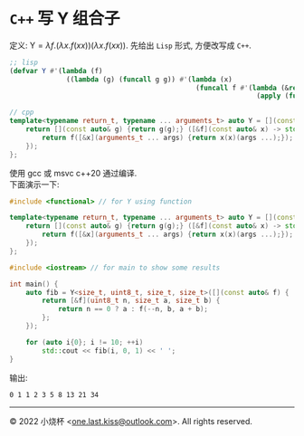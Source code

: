 # `C++` 写 $\mathrm{Y}$ 组合子

定义: $\mathrm{Y}=\lambda f.(\lambda x.f(xx))(\lambda x.f(xx))$.
先给出 `Lisp` 形式, 方便改写成 `C++`.

```commonlisp
;; lisp
(defvar Y #'(lambda (f)
              ((lambda (g) (funcall g g)) #'(lambda (x)
                                              (funcall f #'(lambda (&rest args)
                                                             (apply (funcall x x) args)))))))
```

```C++
// cpp
template<typename return_t, typename ... arguments_t> auto Y = [](const auto& f) {
    return [](const auto& g) {return g(g);} ([&f](const auto& x) -> std::function<return_t(arguments_t...)> {
        return f([&x](arguments_t ... args) {return x(x)(args ...);});
    });
};
```

使用 gcc 或 msvc c++20 通过编译.<br> 
下面演示一下:

```C++
#include <functional> // for Y using function

template<typename return_t, typename ... arguments_t> auto Y = [](const auto& f) {
    return [](const auto& g) {return g(g);} ([&f](const auto& x) -> std::function<return_t(arguments_t ...)> {
        return f([&x](arguments_t ... args) {return x(x)(args ...);});
    });
};

#include <iostream> // for main to show some results

int main() {
    auto fib = Y<size_t, uint8_t, size_t, size_t>([](const auto& f) {
        return [&f](uint8_t n, size_t a, size_t b) {
            return n == 0 ? a : f(--n, b, a + b);
        };
    });

    for (auto i{0}; i != 10; ++i)
        std::cout << fib(i, 0, 1) << ' ';
}
```

输出:

```
0 1 1 2 3 5 8 13 21 34 
```

___

&copy; 2022 小烧杯 \<<one.last.kiss@outlook.com>\>. All rights reserved.
